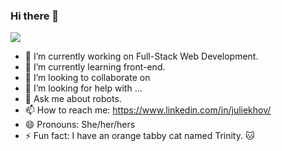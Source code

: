### Hi there 👋

<img src="https://assets.codepen.io/3163723/Screen+Shot+2020-09-06+at+2.28.59+AM.png" />

- 🔭 I’m currently working on Full-Stack Web Development.
- 🌱 I’m currently learning front-end.
- 👯 I’m looking to collaborate on 
- 🤔 I’m looking for help with ...
- 💬 Ask me about robots.
- 📫 How to reach me: https://www.linkedin.com/in/juliekhov/
- 😄 Pronouns: She/her/hers
- ⚡ Fun fact: I have an orange tabby cat named Trinity. 🐱



<!--
**juliekhov/juliekhov** is a ✨ _special_ ✨ repository because its `README.md` (this file) appears on your GitHub profile.

Here are some ideas to get you started:

- 🔭 I’m currently working on Full-Stack Web Development.
- 🌱 I’m currently learning front-end.
- 👯 I’m looking to collaborate on 
- 🤔 I’m looking for help with ...
- 💬 Ask me about robots.
- 📫 How to reach me: https://www.linkedin.com/in/juliekhov/
- 😄 Pronouns: She/her/hers
- ⚡ Fun fact: I have an orange tabby cat named Trinity. 🐱
-->
